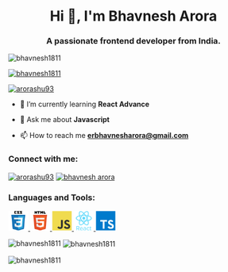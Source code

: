 <h1 align="center">Hi 👋, I'm Bhavnesh Arora</h1>
<h3 align="center">A passionate frontend developer from India.</h3>

<p align="left"> <img src="https://komarev.com/ghpvc/?username=bhavnesh1811&label=Profile%20views&color=0e75b6&style=flat" alt="bhavnesh1811" /> </p>

<p align="left"> <a href="https://github.com/ryo-ma/github-profile-trophy"><img src="https://github-profile-trophy.vercel.app/?username=bhavnesh1811&theme=onedark" alt="bhavnesh1811" /></a> </p>

<p align="left"> <a href="https://twitter.com/arorashu93" target="blank"><img src="https://img.shields.io/twitter/follow/arorashu93?logo=twitter&style=for-the-badge" alt="arorashu93" /></a> </p>

- 🌱 I’m currently learning **React Advance**

- 💬 Ask me about **Javascript**

- 📫 How to reach me **erbhavnesharora@gmail.com**

<h3 align="left">Connect with me:</h3>
<p align="left">
<a href="https://twitter.com/arorashu93" target="blank"><img align="center" src="https://raw.githubusercontent.com/rahuldkjain/github-profile-readme-generator/master/src/images/icons/Social/twitter.svg" alt="arorashu93" height="30" width="40" /></a>
<a href="https://kaggle.com/bhavnesh arora" target="blank"><img align="center" src="https://raw.githubusercontent.com/rahuldkjain/github-profile-readme-generator/master/src/images/icons/Social/kaggle.svg" alt="bhavnesh arora" height="30" width="40" /></a>
</p>

<h3 align="left">Languages and Tools:</h3>
<p align="left"> <a href="https://www.w3schools.com/css/" target="_blank" rel="noreferrer"> <img src="https://raw.githubusercontent.com/devicons/devicon/master/icons/css3/css3-original-wordmark.svg" alt="css3" width="40" height="40"/> </a> <a href="https://www.w3.org/html/" target="_blank" rel="noreferrer"> <img src="https://raw.githubusercontent.com/devicons/devicon/master/icons/html5/html5-original-wordmark.svg" alt="html5" width="40" height="40"/> </a> <a href="https://developer.mozilla.org/en-US/docs/Web/JavaScript" target="_blank" rel="noreferrer"> <img src="https://raw.githubusercontent.com/devicons/devicon/master/icons/javascript/javascript-original.svg" alt="javascript" width="40" height="40"/> </a> <a href="https://reactjs.org/" target="_blank" rel="noreferrer"> <img src="https://raw.githubusercontent.com/devicons/devicon/master/icons/react/react-original-wordmark.svg" alt="react" width="40" height="40"/> </a> <a href="https://www.typescriptlang.org/" target="_blank" rel="noreferrer"> <img src="https://raw.githubusercontent.com/devicons/devicon/master/icons/typescript/typescript-original.svg" alt="typescript" width="40" height="40"/> </a> </p>

<p><img align="left" src="https://github-readme-stats.vercel.app/api/top-langs?username=bhavnesh1811&show_icons=true&locale=en&layout=compact" alt="bhavnesh1811" /></p>

<p>&nbsp;<img align="center" src="https://github-readme-stats.vercel.app/api?username=bhavnesh1811&show_icons=true&locale=en" alt="bhavnesh1811" /></p>

<p><img align="center" src="https://github-readme-streak-stats.herokuapp.com/?user=bhavnesh1811&" alt="bhavnesh1811" /></p>
